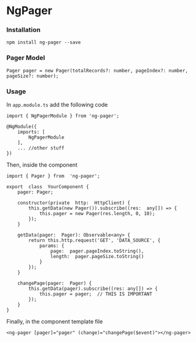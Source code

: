 
# NgPager
  
### Installation
```
npm install ng-pager --save
```

 
### Pager Model
```
Pager pager = new Pager(totalRecords?: number, pageIndex?: number, pageSize?: number);
```

### Usage

In `app.module.ts` add the following code
```
import { NgPagerModule } from 'ng-pager';

@NgModule({
    imports: [
        NgPagerModule
    ],
    ... //other stuff
})
```

Then, inside the component
```
import { Pager } from  'ng-pager';
    
export  class  YourComponent {
    pager: Pager;

    constructor(private  http:  HttpClient) {
        this.getData(new Pager()).subscribe((res:  any[]) => {
            this.pager = new Pager(res.length, 0, 10);
        });
    }

    getData(pager:  Pager): Observable<any> {
        return this.http.request('GET', 'DATA_SOURCE', {
	        params: {
                page:  pager.pageIndex.toString(),
                length:  pager.pageSize.toString()
            }
        });
    }

    changePage(pager:  Pager) {
        this.getData(pager).subscribe((res: any[]) => {
            this.pager = pager;  // THIS IS IMPORTANT
        });
    }
}
```

Finally, in the component template file
```
<ng-pager [pager]="pager" (change)="changePage($event)"></ng-pager>
```
